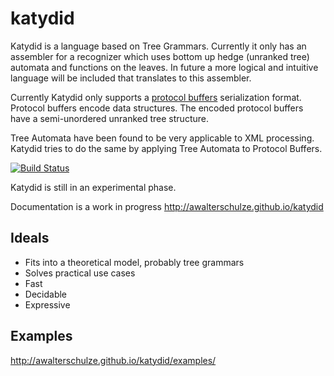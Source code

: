 katydid
=======

Katydid is a language based on Tree Grammars.
Currently it only has an assembler for a recognizer which uses bottom up hedge (unranked tree) automata and functions on the leaves.
In future a more logical and intuitive language will be included that translates to this assembler.

Currently Katydid only supports a [protocol buffers](http://code.google.com/p/protobuf/) serialization format.
Protocol buffers encode data structures.
The encoded protocol buffers have a semi-unordered unranked tree structure.

Tree Automata have been found to be very applicable to XML processing.
Katydid tries to do the same by applying Tree Automata to Protocol Buffers.

[![Build Status](https://drone.io/github.com/awalterschulze/katydid/status.png)](https://drone.io/github.com/awalterschulze/katydid/latest)

Katydid is still in an experimental phase.

Documentation is a work in progress http://awalterschulze.github.io/katydid

Ideals
------

 - Fits into a theoretical model, probably tree grammars
 - Solves practical use cases
 - Fast
 - Decidable
 - Expressive

Examples
--------

http://awalterschulze.github.io/katydid/examples/

